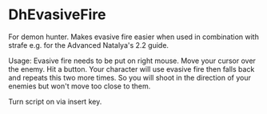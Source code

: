 # DhEvasiveFire

For demon hunter. Makes evasive fire easier when used in combination with strafe e.g. for the Advanced Natalya's 2.2 guide.

Usage: Evasive fire needs to be put on right mouse. Move your cursor over the enemy. Hit a button. Your character will use evasive fire then falls back and repeats this two more times. So you will shoot in the direction of your enemies but won't move too close to them.

Turn script on via insert key.
